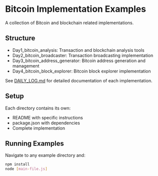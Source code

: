 # Bitcoin Implementation Examples

A collection of Bitcoin and blockchain related implementations.

## Structure

- Day1_bitcoin_analysis: Transaction and blockchain analysis tools
- Day2_bitcoin_broadcaster: Transaction broadcasting implementation
- Day3_bitcoin_address_generator: Bitcoin address generation and management
- Day4_bitcoin_block_explorer: Bitcoin block explorer implementation

See [DAILY_LOG.md](DAILY_LOG.md) for detailed documentation of each implementation.

## Setup

Each directory contains its own:
- README with specific instructions
- package.json with dependencies
- Complete implementation

## Running Examples

Navigate to any example directory and:

```bash
npm install
node [main-file.js]
```